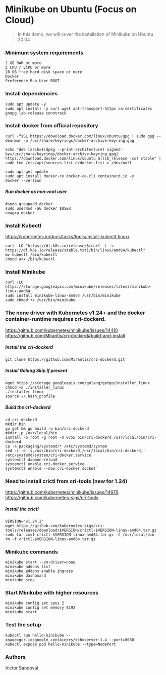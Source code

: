 # Minikube on Ubuntu (Focus on Cloud)

> In this demo, we will cover the installation of Minikube on Ubuntu 20.04

### Minimum system requirements
```
2 GB RAM or more
2 CPU / vCPU or more
20 GB free hard disk space or more
Docker
Preference Run User ROOT 
```
### Install dependencies
```
sudo apt update -y
sudo apt install -y curl wget apt-transport-https ca-certificates gnupg lsb-release conntrack
```

### Install docker from official repository
```
curl -fsSL https://download.docker.com/linux/ubuntu/gpg | sudo gpg --dearmor -o /usr/share/keyrings/docker-archive-keyring.gpg

echo "deb [arch=$(dpkg --print-architecture) signed-by=/usr/share/keyrings/docker-archive-keyring.gpg] https://download.docker.com/linux/ubuntu $(lsb_release -cs) stable" | sudo tee /etc/apt/sources.list.d/docker.list > /dev/null

sudo apt-get update
sudo apt install docker-ce docker-ce-cli containerd.io -y
docker --version
```
##### Run docker as non-root user
```
#sudo groupadd docker
sudo usermod -aG docker $USER
newgrp docker
```


### Install Kubectl

https://kubernetes.io/docs/tasks/tools/install-kubectl-linux/

```
curl -LO "https://dl.k8s.io/release/$(curl -L -s https://dl.k8s.io/release/stable.txt)/bin/linux/amd64/kubectl"
mv kubectl /bin/kubectl
chmod a+x /bin/kubectl
```

### Install Minikube

```
curl -LO https://storage.googleapis.com/minikube/releases/latest/minikube-linux-amd64
sudo install minikube-linux-amd64 /usr/bin/minikube
sudo chmod +x /usr/bin/minikube
```
### The none driver with Kubernetes v1.24+ and the docker container-runtime requires cri-dockerd.

https://github.com/kubernetes/minikube/issues/14410
    https://github.com/Mirantis/cri-dockerd#build-and-install

##### Install the cri-dockerd
```
git clone https://github.com/Mirantis/cri-dockerd.git
```
##### Install Golang Skip If present 
```
wget https://storage.googleapis.com/golang/getgo/installer_linux
chmod +x ./installer_linux
./installer_linux
source ~/.bash_profile
```
##### Build the cri-dockerd 
```
cd cri-dockerd
mkdir bin
go get && go build -o bin/cri-dockerd
mkdir -p /usr/local/bin
install -o root -g root -m 0755 bin/cri-dockerd /usr/local/bin/cri-dockerd
cp -a packaging/systemd/* /etc/systemd/system
sed -i -e 's,/usr/bin/cri-dockerd,/usr/local/bin/cri-dockerd,' /etc/systemd/system/cri-docker.service
systemctl daemon-reload
systemctl enable cri-docker.service
systemctl enable --now cri-docker.socket`
```
### Need to install crictl from cri-tools (new for 1.24)
https://github.com/kubernetes/minikube/issues/14676
    https://github.com/kubernetes-sigs/cri-tools
##### Install the crictl
```
VERSION="v1.24.2"
wget https://github.com/kubernetes-sigs/cri-tools/releases/download/$VERSION/crictl-$VERSION-linux-amd64.tar.gz
sudo tar zxvf crictl-$VERSION-linux-amd64.tar.gz -C /usr/local/bin
rm -f crictl-$VERSION-linux-amd64.tar.gz
```

### Minikube commands
```
minikube start --vm-driver=none
minikube addons list
minikube addons enable ingress
minikube dashboard
minikube stop
```
### Start Minikube with higher resources
```
minikube config set cpus 2
minikube config set memory 8192
minikube start
```

### Test the setup
```
kubectl run hello-minikube --image=gcr.io/google_containers/echoserver:1.4 --port=8080
kubectl expose pod hello-minikube --type=NodePort
```
### Authors
Victor Sandoval
